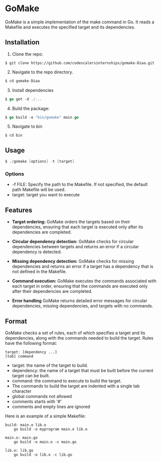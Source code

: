 # GoMake

GoMake is a simple implementation of the make command in Go. It reads a Makefile and executes the specified target and its dependencies.

## Installation

1. Clone the repo:

```git
$ git clone https://github.com/codescalersinternships/gomake-Diaa.git
```

2. Navigate to the repo directory.

```go
$ cd gomake-Diaa
```

3. Install dependencies

```go
$ go get -d ./...
```

4. Build the package:

```go
$ go build -o "bin/gomake" main.go
```

5. Navigate to bin

```git
$ cd bin
```

## Usage

```go
$ ./gomake [options] -t [target]
```

### Options

- -f FILE: Specify the path to the Makefile. If not specified, the default path Makefile will be used.
- target: target you want to execute

## Features
- **Target ordering:** GoMake orders the targets based on their dependencies, ensuring that each target is executed only after its dependencies are completed.
- **Circular dependency detection:** GoMake checks for circular dependencies between targets and returns an error if a circular dependency is detected.

- **Missing dependency detection:** GoMake checks for missing dependencies and returns an error if a target has a dependency that is not defined in the Makefile.

- **Command execution:** GoMake executes the commands associated with each target in order, ensuring that the commands are executed only after their dependencies are completed.

- **Error handling** GoMake returns detailed error messages for circular dependencies, missing dependencies, and targets with no commands.

## Format
GoMake checks a set of rules, each of which specifies a target and its dependencies, along with the commands needed to build the target. Rules have the following format:
```make
target: [dependency ...]
[tab] command
```

- target: the name of the target to build.
- dependency: the name of a target that must be built before the current target can be built.
- command: the command to execute to build the target.
- The commands to build the target are indented with a single tab character
- global commands not allowed
- comments starts with '#'
- comments and empty lines are ignored

Here is an example of a simple Makefile:

```make
build: main.o lib.o
	go build -o myprogram main.o lib.o

main.o: main.go
	go build -o main.o -c main.go

lib.o: lib.go
	go build -o lib.o -c lib.go
```